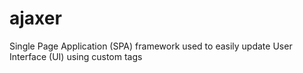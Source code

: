 # ajaxer
Single Page Application (SPA) framework used to easily update User Interface (UI) using custom tags
